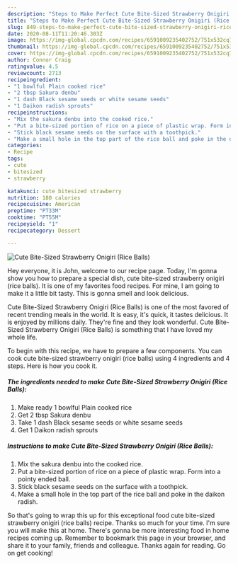 ```yaml
---
description: "Steps to Make Perfect Cute Bite-Sized Strawberry Onigiri (Rice Balls)"
title: "Steps to Make Perfect Cute Bite-Sized Strawberry Onigiri (Rice Balls)"
slug: 849-steps-to-make-perfect-cute-bite-sized-strawberry-onigiri-rice-balls
date: 2020-08-11T11:20:46.303Z
image: https://img-global.cpcdn.com/recipes/6591009235402752/751x532cq70/cute-bite-sized-strawberry-onigiri-rice-balls-recipe-main-photo.jpg
thumbnail: https://img-global.cpcdn.com/recipes/6591009235402752/751x532cq70/cute-bite-sized-strawberry-onigiri-rice-balls-recipe-main-photo.jpg
cover: https://img-global.cpcdn.com/recipes/6591009235402752/751x532cq70/cute-bite-sized-strawberry-onigiri-rice-balls-recipe-main-photo.jpg
author: Connor Craig
ratingvalue: 4.5
reviewcount: 2713
recipeingredient:
- "1 bowlful Plain cooked rice"
- "2 tbsp Sakura denbu"
- "1 dash Black sesame seeds or white sesame seeds"
- "1 Daikon radish sprouts"
recipeinstructions:
- "Mix the sakura denbu into the cooked rice."
- "Put a bite-sized portion of rice on a piece of plastic wrap. Form into a pointy ended ball."
- "Stick black sesame seeds on the surface with a toothpick."
- "Make a small hole in the top part of the rice ball and poke in the daikon radish."
categories:
- Recipe
tags:
- cute
- bitesized
- strawberry

katakunci: cute bitesized strawberry 
nutrition: 180 calories
recipecuisine: American
preptime: "PT33M"
cooktime: "PT55M"
recipeyield: "1"
recipecategory: Dessert

---
```



![Cute Bite-Sized Strawberry Onigiri (Rice Balls)](https://img-global.cpcdn.com/recipes/6591009235402752/751x532cq70/cute-bite-sized-strawberry-onigiri-rice-balls-recipe-main-photo.jpg)

Hey everyone, it is John, welcome to our recipe page. Today, I'm gonna show you how to prepare a special dish, cute bite-sized strawberry onigiri (rice balls). It is one of my favorites food recipes. For mine, I am going to make it a little bit tasty. This is gonna smell and look delicious.

Cute Bite-Sized Strawberry Onigiri (Rice Balls) is one of the most favored of recent trending meals in the world. It is easy, it's quick, it tastes delicious. It is enjoyed by millions daily. They're fine and they look wonderful. Cute Bite-Sized Strawberry Onigiri (Rice Balls) is something that I have loved my whole life.




To begin with this recipe, we have to prepare a few components. You can cook cute bite-sized strawberry onigiri (rice balls) using 4 ingredients and 4 steps. Here is how you cook it.

<!--inarticleads1-->

##### The ingredients needed to make Cute Bite-Sized Strawberry Onigiri (Rice Balls):

1. Make ready 1 bowlful Plain cooked rice
1. Get 2 tbsp Sakura denbu
1. Take 1 dash Black sesame seeds or white sesame seeds
1. Get 1 Daikon radish sprouts




<!--inarticleads2-->

##### Instructions to make Cute Bite-Sized Strawberry Onigiri (Rice Balls):

1. Mix the sakura denbu into the cooked rice.
1. Put a bite-sized portion of rice on a piece of plastic wrap. Form into a pointy ended ball.
1. Stick black sesame seeds on the surface with a toothpick.
1. Make a small hole in the top part of the rice ball and poke in the daikon radish.




So that's going to wrap this up for this exceptional food cute bite-sized strawberry onigiri (rice balls) recipe. Thanks so much for your time. I'm sure you will make this at home. There's gonna be more interesting food in home recipes coming up. Remember to bookmark this page in your browser, and share it to your family, friends and colleague. Thanks again for reading. Go on get cooking!
